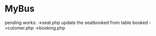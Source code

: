 # MyBus
pending works: 
->seat.php update the seatbooked from table booked
->cutomer.php
->booking.php